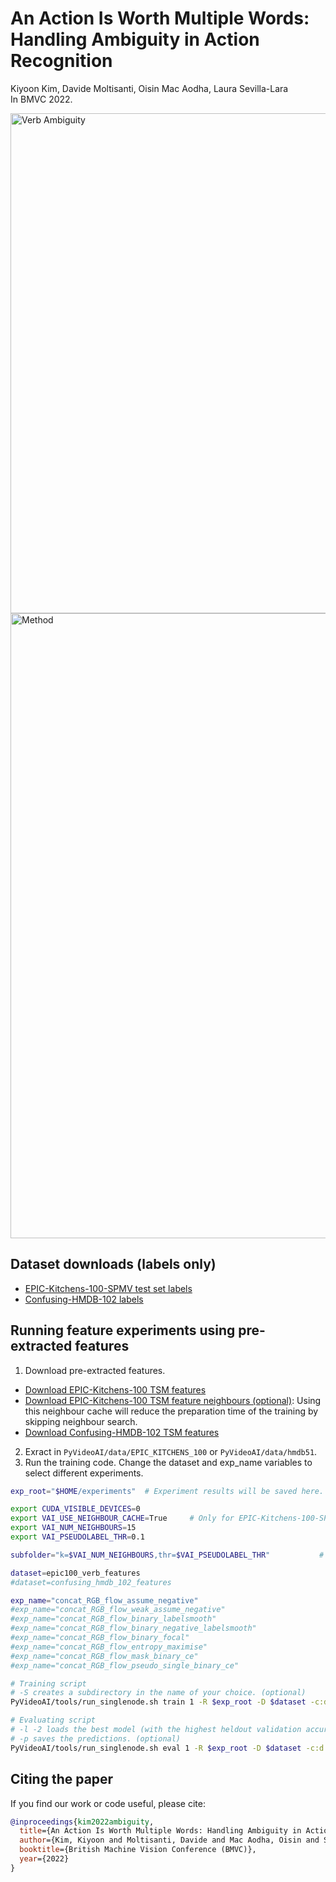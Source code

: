 # An Action Is Worth Multiple Words: Handling Ambiguity in Action Recognition

Kiyoon Kim, Davide Moltisanti, Oisin Mac Aodha, Laura Sevilla-Lara  
In BMVC 2022.

<img src="https://user-images.githubusercontent.com/12980409/193856345-e0287624-4c84-46af-b245-c07ff263c424.png" alt="Verb Ambiguity" width="800"> 

<img src="https://user-images.githubusercontent.com/12980409/193883304-9e7275ee-2b88-4250-b695-c6d2f0d5acc0.png" alt="Method" width="1000"> 

## Dataset downloads (labels only)
- [EPIC-Kitchens-100-SPMV test set labels](https://uoe-my.sharepoint.com/:x:/g/personal/s1884147_ed_ac_uk/Eful82Zu8BZDnpYSEt8FVDsB4KdL4gYG6pcPjV-NURLc6Q?e=Qm7ovB&download=1)
- [Confusing-HMDB-102 labels](https://uoe-my.sharepoint.com/:u:/g/personal/s1884147_ed_ac_uk/ETZMaaNOPFtFl4TKIoJx2dMBMeFPR8IoDH6SsnDhuWGoPA?e=rMusBi&download=1)

## Running feature experiments using pre-extracted features
1. Download pre-extracted features.
- [Download EPIC-Kitchens-100 TSM features](https://uoe-my.sharepoint.com/:u:/g/personal/s1884147_ed_ac_uk/EcDYfVFyOb9ImTE2wdFj5FwBlC-Gu5x2C_fSpAqtamM0pA?e=vkUeBn&download=1)
- [Download EPIC-Kitchens-100 TSM feature neighbours (optional)](https://uoe-my.sharepoint.com/:u:/g/personal/s1884147_ed_ac_uk/ES2EVtHUrY5Onel-dTDNWm4BXd3mnzUgkjQBKrr2O4PEMA?e=D2cjLy&download=1): Using this neighbour cache will reduce the preparation time of the training by skipping neighbour search.
- [Download Confusing-HMDB-102 TSM features](https://uoe-my.sharepoint.com/:u:/g/personal/s1884147_ed_ac_uk/EecDvCW-IOZJum83AR8x_zUBB0g5BFhgZpr0hb7qL6Q7Uw?e=rbChOV&download=1)

2. Exract in `PyVideoAI/data/EPIC_KITCHENS_100` or `PyVideoAI/data/hmdb51`.
3. Run the training code. Change the dataset and exp_name variables to select different experiments.
 
```bash
exp_root="$HOME/experiments"  # Experiment results will be saved here.

export CUDA_VISIBLE_DEVICES=0
export VAI_USE_NEIGHBOUR_CACHE=True     # Only for EPIC-Kitchens-100-SPMV. It will bypass neighbour search if the cache is available, otherwise it will run and cache the results.
export VAI_NUM_NEIGHBOURS=15
export VAI_PSEUDOLABEL_THR=0.1

subfolder="k=$VAI_NUM_NEIGHBOURS,thr=$VAI_PSEUDOLABEL_THR"           # Name subfolder as you like.

dataset=epic100_verb_features
#dataset=confusing_hmdb_102_features

exp_name="concat_RGB_flow_assume_negative"
#exp_name="concat_RGB_flow_weak_assume_negative"
#exp_name="concat_RGB_flow_binary_labelsmooth"
#exp_name="concat_RGB_flow_binary_negative_labelsmooth"
#exp_name="concat_RGB_flow_binary_focal"
#exp_name="concat_RGB_flow_entropy_maximise"
#exp_name="concat_RGB_flow_mask_binary_ce"
#exp_name="concat_RGB_flow_pseudo_single_binary_ce"

# Training script
# -S creates a subdirectory in the name of your choice. (optional)
PyVideoAI/tools/run_singlenode.sh train 1 -R $exp_root -D $dataset -c:d verbambig -M ch_beta.featuremodel -E $exp_name -c:e verbambig -S "$subfolder" #--wandb_project kiyoon_kim_verbambig

# Evaluating script
# -l -2 loads the best model (with the highest heldout validation accuracy)
# -p saves the predictions. (optional)
PyVideoAI/tools/run_singlenode.sh eval 1 -R $exp_root -D $dataset -c:d verbambig -M ch_beta.featuremodel -E $exp_name -c:e verbambig -S "$subfolder" -l -2 -p #--wandb
```

## Citing the paper

If you find our work or code useful, please cite:

```BibTeX
@inproceedings{kim2022ambiguity,
  title={An Action Is Worth Multiple Words: Handling Ambiguity in Action Recognition},
  author={Kim, Kiyoon and Moltisanti, Davide and Mac Aodha, Oisin and Sevilla-Lara, Laura},
  booktitle={British Machine Vision Conference (BMVC)},
  year={2022}
}
